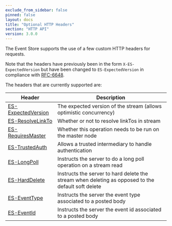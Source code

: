 ```yaml
---
exclude_from_sidebar: false
pinned: false
layout: docs
title: "Optional HTTP Headers"
section: "HTTP API"
version: 3.0.0
---
```


The Event Store supports the use of a few custom HTTP headers for requests.

Note that the headers have previously been in the form `X-ES-ExpectedVersion` but have been changed to `ES-ExpectedVersion` in compliance with [RFC-6648](http://tools.ietf.org/html/rfc6648).

The headers that are currently supported are:

| Header                                   | Description                                                                                        |
| ---------------------------------------- | -------------------------------------------------------------------------------------------------- |
| [ES-ExpectedVersion](./expected-version) | The expected version of the stream (allows optimistic concurrency)                                 |
| [ES-ResolveLinkTo](./resolve-linkto)     | Whether or not to resolve linkTos in stream                                                        |
| [ES-RequiresMaster](./requires-master)   | Whether this operation needs to be run on the master node                                          |
| [ES-TrustedAuth](./trusted-intermediary) | Allows a trusted intermediary to handle authentication                                             |
| [ES-LongPoll](./longpoll)                | Instructs the server to do a long poll operation on a stream read                                  |
| [ES-HardDelete](./harddelete)            | Instructs the server to hard delete the stream when deleting as opposed to the default soft delete |
| [ES-EventType](./eventtype)              | Instructs the server the event type associated to a posted body                                    |
| [ES-EventId](./eventid)                  | Instructs the server the event id associated to a posted body                                      |
